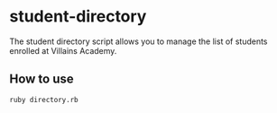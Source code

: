# student-directory

The student directory script allows you to manage the list of students enrolled at Villains Academy.

## How to use

``` shell
ruby directory.rb
```